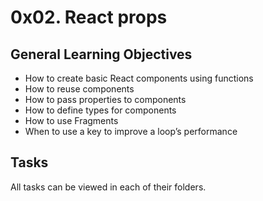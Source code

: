 # 0x02. React props

## General Learning Objectives

* How to create basic React components using functions
* How to reuse components
* How to pass properties to components
* How to define types for components
* How to use Fragments
* When to use a key to improve a loop’s performance

## Tasks

All tasks can be viewed in each of their folders.

